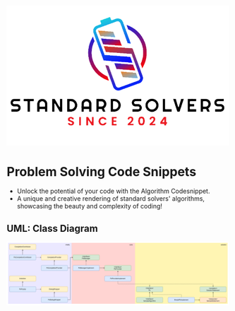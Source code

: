 ![logo](./docs/img/logo.png)



# Problem Solving Code Snippets
- Unlock the potential of your code with the Algorithm Codesnippet.
- A unique and creative rendering of standard solvers' algorithms, showcasing the beauty and complexity of coding!

## UML: Class Diagram
![uml](./docs/img/uml.png)



